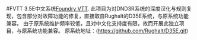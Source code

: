 #FVTT 3.5E中文系统[Foundry VTT](http://foundryvtt.com).
此项目为对DND3R系统的深度汉化与规则复现，包含部分对故障功能的修复，直接取自Rughalt的D35E系统，与原系统功能兼容。
由于原系统维护频率较低，且对中文化支持度有限，故而开展此独立项目，与原系统功能兼容。
原系统地址：(https://github.com/Rughalt/D35E.git)


 
 
